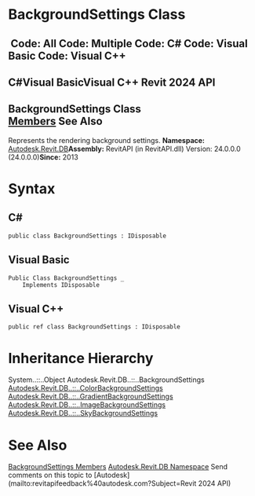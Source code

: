 # BackgroundSettings Class

﻿
 Code: All Code: Multiple Code: C# Code: Visual Basic Code: Visual C++   
---  
C#Visual BasicVisual C++
Revit 2024 API  
---  
BackgroundSettings Class  
[Members](d2cebc29-8406-165f-caa7-cb87f3188491.md "BackgroundSettings Members") See Also  
---  
Represents the rendering background settings. 
**Namespace:** [Autodesk.Revit.DB](87546ba7-461b-c646-cbb1-2cb8f5bff8b2.md "Autodesk.Revit.DB Namespace")**Assembly:** RevitAPI (in RevitAPI.dll) Version: 24.0.0.0 (24.0.0.0)**Since:** 2013 
# Syntax
C#  
---  
```text
public class BackgroundSettings : IDisposable
```
  
Visual Basic  
---  
```text
Public Class BackgroundSettings _
	Implements IDisposable
```
  
Visual C++  
---  
```text
public ref class BackgroundSettings : IDisposable
```
  
# Inheritance Hierarchy
System..::..Object Autodesk.Revit.DB..::..BackgroundSettings [Autodesk.Revit.DB..::..ColorBackgroundSettings](f879a275-8244-d98a-50c6-2142fdcca188.md "ColorBackgroundSettings Class") [Autodesk.Revit.DB..::..GradientBackgroundSettings](eccbccb0-a1ba-4319-2b2e-8f0e7343797f.md "GradientBackgroundSettings Class") [Autodesk.Revit.DB..::..ImageBackgroundSettings](543287b5-d534-2b3a-d285-036e54a0256d.md "ImageBackgroundSettings Class") [Autodesk.Revit.DB..::..SkyBackgroundSettings](f41fa5bf-3973-9545-048e-c2870c29c636.md "SkyBackgroundSettings Class")
# See Also
[BackgroundSettings Members](d2cebc29-8406-165f-caa7-cb87f3188491.md "BackgroundSettings Members")
[Autodesk.Revit.DB Namespace](87546ba7-461b-c646-cbb1-2cb8f5bff8b2.md "Autodesk.Revit.DB Namespace")
Send comments on this topic to [Autodesk](mailto:revitapifeedback%40autodesk.com?Subject=Revit 2024 API)